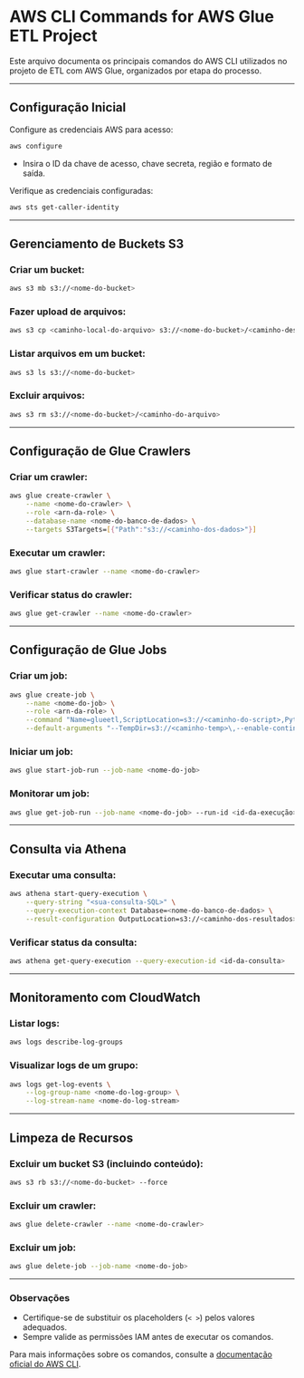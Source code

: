 # AWS CLI Commands for AWS Glue ETL Project

Este arquivo documenta os principais comandos do AWS CLI utilizados no projeto de ETL com AWS Glue, organizados por etapa do processo.

---

## Configuração Inicial

Configure as credenciais AWS para acesso:
```bash
aws configure
```
- Insira o ID da chave de acesso, chave secreta, região e formato de saída.

Verifique as credenciais configuradas:
```bash
aws sts get-caller-identity
```

---

## Gerenciamento de Buckets S3

### Criar um bucket:
```bash
aws s3 mb s3://<nome-do-bucket>
```

### Fazer upload de arquivos:
```bash
aws s3 cp <caminho-local-do-arquivo> s3://<nome-do-bucket>/<caminho-destino>
```

### Listar arquivos em um bucket:
```bash
aws s3 ls s3://<nome-do-bucket>
```

### Excluir arquivos:
```bash
aws s3 rm s3://<nome-do-bucket>/<caminho-do-arquivo>
```

---

## Configuração de Glue Crawlers

### Criar um crawler:
```bash
aws glue create-crawler \
    --name <nome-do-crawler> \
    --role <arn-da-role> \
    --database-name <nome-do-banco-de-dados> \
    --targets S3Targets=[{"Path":"s3://<caminho-dos-dados>"}]
```

### Executar um crawler:
```bash
aws glue start-crawler --name <nome-do-crawler>
```

### Verificar status do crawler:
```bash
aws glue get-crawler --name <nome-do-crawler>
```

---

## Configuração de Glue Jobs

### Criar um job:
```bash
aws glue create-job \
    --name <nome-do-job> \
    --role <arn-da-role> \
    --command "Name=glueetl,ScriptLocation=s3://<caminho-do-script>,PythonVersion=3" \
    --default-arguments "--TempDir=s3://<caminho-temp>\,--enable-continuous-cloudwatch"
```

### Iniciar um job:
```bash
aws glue start-job-run --job-name <nome-do-job>
```

### Monitorar um job:
```bash
aws glue get-job-run --job-name <nome-do-job> --run-id <id-da-execução>
```

---

## Consulta via Athena

### Executar uma consulta:
```bash
aws athena start-query-execution \
    --query-string "<sua-consulta-SQL>" \
    --query-execution-context Database=<nome-do-banco-de-dados> \
    --result-configuration OutputLocation=s3://<caminho-dos-resultados>
```

### Verificar status da consulta:
```bash
aws athena get-query-execution --query-execution-id <id-da-consulta>
```

---

## Monitoramento com CloudWatch

### Listar logs:
```bash
aws logs describe-log-groups
```

### Visualizar logs de um grupo:
```bash
aws logs get-log-events \
    --log-group-name <nome-do-log-group> \
    --log-stream-name <nome-do-log-stream>
```

---

## Limpeza de Recursos

### Excluir um bucket S3 (incluindo conteúdo):
```bash
aws s3 rb s3://<nome-do-bucket> --force
```

### Excluir um crawler:
```bash
aws glue delete-crawler --name <nome-do-crawler>
```

### Excluir um job:
```bash
aws glue delete-job --job-name <nome-do-job>
```

---

### Observações
- Certifique-se de substituir os placeholders (`< >`) pelos valores adequados.
- Sempre valide as permissões IAM antes de executar os comandos.

Para mais informações sobre os comandos, consulte a [documentação oficial do AWS CLI](https://awscli.amazonaws.com/v2/documentation/api/latest/reference/index.html).
